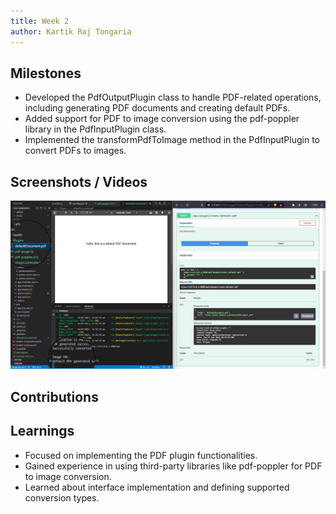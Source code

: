```yaml
---
title: Week 2
author: Kartik Raj Tongaria  
---
```


## Milestones
- Developed the PdfOutputPlugin class to handle PDF-related operations, including generating PDF documents and creating default PDFs.
- Added support for PDF to image conversion using the pdf-poppler library in the PdfInputPlugin class.
- Implemented the transformPdfToImage method in the PdfInputPlugin to convert PDFs to images.

## Screenshots / Videos 

![Generated Defaul PDF](../../../../../assets/GenerateDefaultPDF.jpg)

## Contributions

## Learnings
- Focused on implementing the PDF plugin functionalities.
- Gained experience in using third-party libraries like pdf-poppler for PDF to image conversion.
- Learned about interface implementation and defining supported conversion types.

